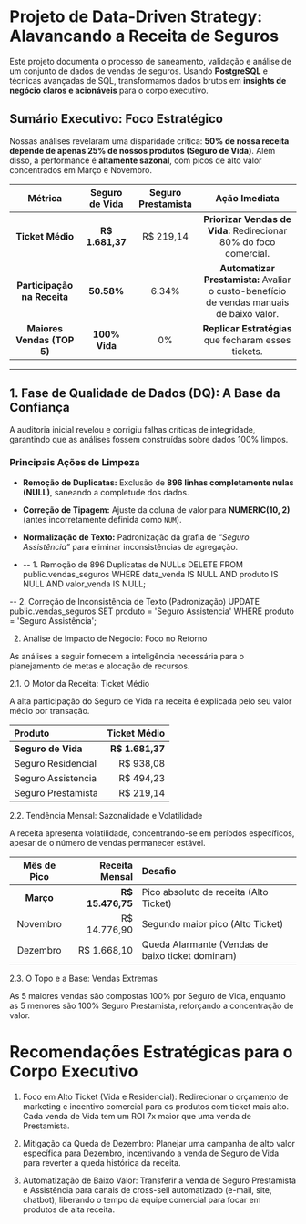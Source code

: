 #  Projeto de Data-Driven Strategy: Alavancando a Receita de Seguros

Este projeto documenta o processo de saneamento, validação e análise de um conjunto de dados de vendas de seguros. Usando **PostgreSQL** e técnicas avançadas de SQL, transformamos dados brutos em **insights de negócio claros e acionáveis** para o corpo executivo.

##  Sumário Executivo: Foco Estratégico

Nossas análises revelaram uma disparidade crítica: **50% de nossa receita depende de apenas 25% de nossos produtos (Seguro de Vida)**. Além disso, a performance é **altamente sazonal**, com picos de alto valor concentrados em Março e Novembro.

| Métrica | Seguro de Vida | Seguro Prestamista | Ação Imediata |
| :---: | :---: | :---: | :---: |
| **Ticket Médio** | **R$ 1.681,37** | R$ 219,14 | **Priorizar Vendas de Vida:** Redirecionar 80% do foco comercial. |
| **Participação na Receita** | **50.58%** | 6.34% | **Automatizar Prestamista:** Avaliar o custo-benefício de vendas manuais de baixo valor. |
| **Maiores Vendas (TOP 5)** | **100% Vida** | 0% | **Replicar Estratégias** que fecharam esses tickets. |

---

## 1. Fase de Qualidade de Dados (DQ): A Base da Confiança

A auditoria inicial revelou e corrigiu falhas críticas de integridade, garantindo que as análises fossem construídas sobre dados 100% limpos.

###  Principais Ações de Limpeza

- **Remoção de Duplicatas:** Exclusão de **896 linhas completamente nulas (NULL)**, saneando a completude dos dados.  
- **Correção de Tipagem:** Ajuste da coluna de valor para **NUMERIC(10, 2)** (antes incorretamente definida como `NUM`).  
- **Normalização de Texto:** Padronização da grafia de *“Seguro Assistência”* para eliminar inconsistências de agregação.

- -- 1. Remoção de 896 Duplicatas de NULLs
DELETE FROM public.vendas_seguros 
WHERE data_venda IS NULL AND produto IS NULL AND valor_venda IS NULL;

-- 2. Correção de Inconsistência de Texto (Padronização)
UPDATE public.vendas_seguros
SET produto = 'Seguro Assistencia'
WHERE produto = 'Seguro Assistência';

2.  Análise de Impacto de Negócio: Foco no Retorno

As análises a seguir fornecem a inteligência necessária para o planejamento de metas e alocação de recursos.

2.1.  O Motor da Receita: Ticket Médio

A alta participação do Seguro de Vida na receita é explicada pelo seu valor médio por transação.

| Produto            |    Ticket Médio |
| :----------------- | --------------: |
| **Seguro de Vida** | **R$ 1.681,37** |
| Seguro Residencial |       R$ 938,08 |
| Seguro Assistencia |       R$ 494,23 |
| Seguro Prestamista |       R$ 219,14 |

2.2.  Tendência Mensal: Sazonalidade e Volatilidade

A receita apresenta volatilidade, concentrando-se em períodos específicos,
apesar de o número de vendas permanecer estável.

| Mês de Pico |   Receita Mensal | Desafio                                          |
| :---------: | ---------------: | :----------------------------------------------- |
|  **Março**  | **R$ 15.476,75** | Pico absoluto de receita (Alto Ticket)           |
|   Novembro  |     R$ 14.776,90 | Segundo maior pico (Alto Ticket)                 |
|   Dezembro  |      R$ 1.668,10 | Queda Alarmante (Vendas de baixo ticket dominam) |

2.3.  O Topo e a Base: Vendas Extremas

As 5 maiores vendas são compostas 100% por Seguro de Vida,
enquanto as 5 menores são 100% Seguro Prestamista, reforçando a concentração de valor.

# Recomendações Estratégicas para o Corpo Executivo

1. Foco em Alto Ticket (Vida e Residencial):
Redirecionar o orçamento de marketing e incentivo comercial para os produtos com ticket mais alto.
Cada venda de Vida tem um ROI 7x maior que uma venda de Prestamista.

2.  Mitigação da Queda de Dezembro:
Planejar uma campanha de alto valor específica para Dezembro,
incentivando a venda de Seguro de Vida para reverter a queda histórica da receita.

3.  Automatização de Baixo Valor:
Transferir a venda de Seguro Prestamista e Assistência para canais de cross-sell automatizado
(e-mail, site, chatbot), liberando o tempo da equipe comercial para focar em produtos de alta receita.

